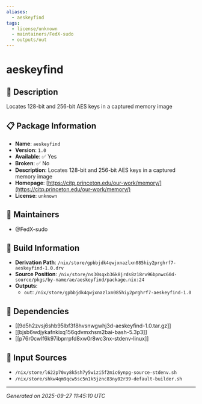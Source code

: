 ```yaml
---
aliases:
  - aeskeyfind
tags:
  - license/unknown
  - maintainers/FedX-sudo
  - outputs/out
---
```


# aeskeyfind

## 📝 Description

Locates 128-bit and 256-bit AES keys in a captured memory image

## 📋 Package Information

- **Name**: `aeskeyfind`
- **Version**: `1.0`
- **Available**: ✅ Yes
- **Broken**: ✅ No
- **Description**: Locates 128-bit and 256-bit AES keys in a captured memory image
- **Homepage**: [https://citp.princeton.edu/our-work/memory/](https://citp.princeton.edu/our-work/memory/)
- **License**: `unknown`
## 👥 Maintainers

- @FedX-sudo


## 🔧 Build Information

- **Derivation Path**: `/nix/store/gpbbjdk4qwjxnazlxn085hiy2prghrf7-aeskeyfind-1.0.drv`
- **Source Position**: `/nix/store/ns30sqxb36k8jrds8z18rv96bpnwc60d-source/pkgs/by-name/ae/aeskeyfind/package.nix:24`
- **Outputs**:
  - `out`:  `/nix/store/gpbbjdk4qwjxnazlxn085hiy2prghrf7-aeskeyfind-1.0`

## 🔗 Dependencies

- [[9d5h2zvsj6shb95lbf3f8hvsnwgwhj3d-aeskeyfind-1.0.tar.gz]]
- [[bjsb6wdjykafnkixq156qdvmxhsm2bai-bash-5.3p3]]
- [[p76r0cwlf6k97ibprrpfd8xw0r8wc3nx-stdenv-linux]]

## 📁 Input Sources

- `/nix/store/l622p70vy8k5sh7y5wizi5f2mic6ynpg-source-stdenv.sh`
- `/nix/store/shkw4qm9qcw5sc5n1k5jznc83ny02r39-default-builder.sh`

---
*Generated on 2025-09-27 11:45:10 UTC*
